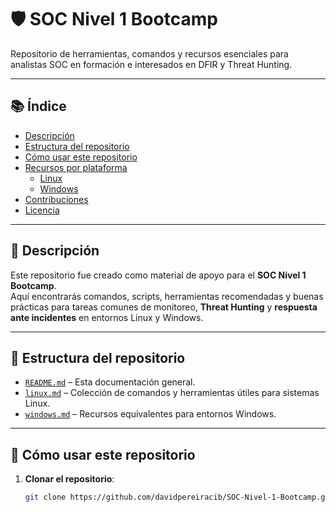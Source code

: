 # 🛡 SOC Nivel 1 Bootcamp

Repositorio de herramientas, comandos y recursos esenciales para analistas SOC en formación e interesados en DFIR y Threat Hunting.

---

## 📚 Índice

- [Descripción](#descripción)  
- [Estructura del repositorio](#estructura-del-repositorio)  
- [Cómo usar este repositorio](#cómo-usar-este-repositorio)  
- [Recursos por plataforma](#recursos-por-plataforma)  
  - [Linux](#linux)  
  - [Windows](#windows)  
- [Contribuciones](#contribuciones)  
- [Licencia](#licencia)

---

## 📝 Descripción

Este repositorio fue creado como material de apoyo para el **SOC Nivel 1 Bootcamp**.  
Aquí encontrarás comandos, scripts, herramientas recomendadas y buenas prácticas para tareas comunes de monitoreo, **Threat Hunting** y **respuesta ante incidentes** en entornos Linux y Windows.

---

## 📂 Estructura del repositorio

- [`README.md`](https://github.com/davidpereiracib/SOC-Nivel-1-Bootcamp/blob/main/README.md) – Esta documentación general.  
- [`linux.md`](https://github.com/davidpereiracib/SOC-Nivel-1-Bootcamp/blob/main/linux.md) – Colección de comandos y herramientas útiles para sistemas Linux.  
- [`windows.md`](https://github.com/davidpereiracib/SOC-Nivel-1-Bootcamp/blob/main/windows.md) – Recursos equivalentes para entornos Windows.

---

## 🚀 Cómo usar este repositorio

1. **Clonar el repositorio**:
   ```bash
   git clone https://github.com/davidpereiracib/SOC-Nivel-1-Bootcamp.git

